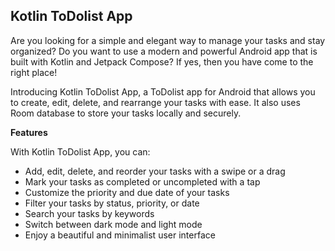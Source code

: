 ## Kotlin ToDolist App
Are you looking for a simple and elegant way to manage your tasks and stay organized? Do you want to use a modern and powerful Android app that is built with Kotlin and Jetpack Compose? If yes, then you have come to the right place!

Introducing Kotlin ToDolist App, a ToDolist app for Android that allows you to create, edit, delete, and rearrange your tasks with ease. It also uses Room database to store your tasks locally and securely.

**Features**

With Kotlin ToDolist App, you can:

 - Add, edit, delete, and reorder your tasks with a swipe or a drag
 - Mark your tasks as completed or uncompleted with a tap
 - Customize the priority and due date of your tasks
 - Filter your tasks by status, priority, or date
 - Search your tasks by keywords
 - Switch between dark mode and light mode
 - Enjoy a beautiful and minimalist user interface
